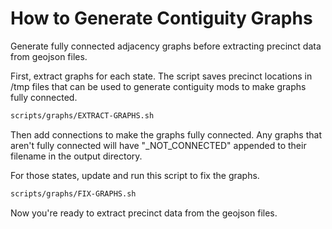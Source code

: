 # How to Generate Contiguity Graphs

Generate fully connected adjacency graphs before extracting precinct data from geojson files.

First, extract graphs for each state.
The script saves precinct locations in /tmp files that can be used to generate contiguity mods
to make graphs fully connected.

```bash
scripts/graphs/EXTRACT-GRAPHS.sh
```

Then add connections to make the graphs fully connected.
Any graphs that aren't fully connected will have "_NOT_CONNECTED" appended to their filename
in the output directory.

For those states, update and run this script to fix the graphs.

```bash
scripts/graphs/FIX-GRAPHS.sh
```

Now you're ready to extract precinct data from the geojson files.
